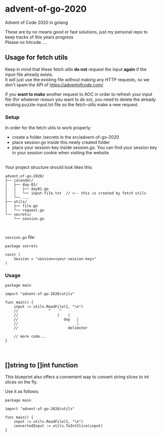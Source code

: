 # advent-of-go-2020
Advent of Code 2020 in golang  

These are by no means good or fast solutions, just my personal repo to keep tracks of this years progress  
Please no Intcode.....

## Usage for fetch utils
Keep in mind that these fetch utils **do not** request the input **again** if the input-file already exists.  
It will just use the existing file without making any HTTP requests, so we don't spam the API of https://adventofcode.com/


If you **want to make** another request to AOC in order to refresh your input file (for whatever reason you want to do so), you need to delete the already existing puzzle-input.txt file so the fetch-utils make a new request.


### Setup
In order for the fetch utils to work properly:
- create a folder /secrets in the src/advent-of-go-2020
- place session.go inside this newly created folder
- place your session-key inside session.go. You can find your session key in your session cookie when visiting the website

<br />
Your project structure should look likes this:  

```
advent-of-go-2020/
├── calendar/
│   ├── day-01/
│   │   ├── day01.go
│   │   └── input-file.txt  // <-- this is created by fetch utils
│   └── ...
├── utils/
│   ├── file.go
│   └── request.go
└── secrets/
    └── session.go
```
<br />

`session.go` file:
```golang
package secrets

const (
	Session = "session=<your-session-key>"
)
```


### Usage

```golang
package main

import "advent-of-go-2020/utils"

func main() {
	input := utils.ReadFile(1, "\n")
	//		        ^    ^
	//	       	        |    |
	//                     day   |
	//                           |
	//                       delimiter
	
	// more code...
}
```
<br />

## []string to []int function
This blueprint also offers a convenient way to convert string slices to int slices on the fly.

Use it as follows:
```golang
package main

import "advent-of-go-2020/utils"

func main() {
	input := utils.ReadFile(1, "\n")
	convertedInput := utils.ToIntSlice(input)
}
```
